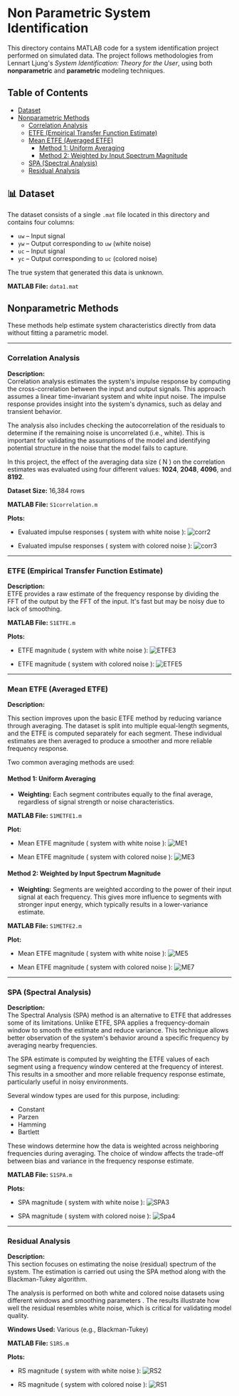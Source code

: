 # Non Parametric System Identification

This directory contains MATLAB code for a system identification project performed on simulated data. The project follows methodologies from Lennart Ljung's *System Identification: Theory for the User*, using both **nonparametric** and **parametric** modeling techniques.

## Table of Contents
- [ Dataset](#-dataset)
- [Nonparametric Methods](#nonparametric-methods)
  - [Correlation Analysis](#correlation-analysis)
  - [ETFE (Empirical Transfer Function Estimate)](#etfe-empirical-transfer-function-estimate)
  - [Mean ETFE (Averaged ETFE)](#mean-etfe-averaged-etfe)
    - [Method 1: Uniform Averaging](#method-1-uniform-averaging)
    - [Method 2: Weighted by Input Spectrum Magnitude](#method-2-weighted-by-input-spectrum-magnitude)
  - [SPA (Spectral Analysis)](#spa-spectral-analysis)
  - [Residual Analysis](#residual-analysis)

## 📊 Dataset

The dataset consists of a single `.mat` file located in this directory and contains four columns:

- `uw` – Input signal
- `yw` – Output corresponding to `uw` (white noise)
- `uc` – Input signal 
- `yc` – Output corresponding to `uc` (colored noise)

The true system that generated this data is unknown.

**MATLAB File:** `data1.mat`


## Nonparametric Methods

These methods help estimate system characteristics directly from data without fitting a parametric model.

---

### Correlation Analysis

**Description:**  
Correlation analysis estimates the system's impulse response by computing the cross-correlation between the input and output signals. This approach assumes a linear time-invariant system and white input noise. The impulse response provides insight into the system's dynamics, such as delay and transient behavior.

The analysis also includes checking the autocorrelation of the residuals to determine if the remaining noise is uncorrelated (i.e., white). This is important for validating the assumptions of the model and identifying potential structure in the noise that the model fails to capture.

In this project, the effect of the averaging data size \( N \) on the correlation estimates was evaluated using four different values: **1024**, **2048**, **4096**, and **8192**. 

**Dataset Size:** 16,384 rows

**MATLAB File:** `S1correlation.m`

**Plots:**

- Evaluated impulse responses ( system with white noise ):
  ![corr2](images/corr2.jpg)

- Evaluated impulse responses ( system with colored noise ):
  ![corr3](images/corr3.jpg)

---

### ETFE (Empirical Transfer Function Estimate)

**Description:**  
ETFE provides a raw estimate of the frequency response by dividing the FFT of the output by the FFT of the input. It's fast but may be noisy due to lack of smoothing.

**MATLAB File:** `S1ETFE.m`

**Plots:**

- ETFE magnitude ( system with white noise ):
  ![ETFE3](images/ETFE3.jpg)

- ETFE magnitude ( system with colored noise ):
  ![ETFE5](images/ETFE5.jpg)

---
### Mean ETFE (Averaged ETFE)

**Description:**

This section improves upon the basic ETFE method by reducing variance through averaging. The dataset is split into multiple equal-length segments, and the ETFE is computed separately for each segment. These individual estimates are then averaged to produce a smoother and more reliable frequency response.

Two common averaging methods are used:


#### Method 1: Uniform Averaging

- **Weighting:** Each segment contributes equally to the final average, regardless of signal strength or noise characteristics.

**MATLAB File:** `S1METFE1.m`

**Plot:**

- Mean ETFE magnitude ( system with white noise ):
  ![ME1](images/ME1.jpg)

- Mean ETFE magnitude ( system with colored noise ):
  ![ME3](images/ME3.jpg)


#### Method 2: Weighted by Input Spectrum Magnitude

- **Weighting:** Segments are weighted according to the power of their input signal at each frequency. This gives more influence to segments with stronger input energy, which typically results in a lower-variance estimate.

**MATLAB File:** `S1METFE2.m`

**Plot:**

- Mean ETFE magnitude ( system with white noise ):
  ![ME5](images/ME5.jpg)

- Mean ETFE magnitude ( system with colored noise ):
  ![ME7](images/ME7.jpg)
---

### SPA (Spectral Analysis)

**Description:**  
The Spectral Analysis (SPA) method is an alternative to ETFE that addresses some of its limitations. Unlike ETFE, SPA applies a frequency-domain window to smooth the estimate and reduce variance. This technique allows better observation of the system's behavior around a specific frequency by averaging nearby frequencies.

The SPA estimate is computed by weighting the ETFE values of each segment using a frequency window centered at the frequency of interest. This results in a smoother and more reliable frequency response estimate, particularly useful in noisy environments.

Several window types are used for this purpose, including:

- Constant
- Parzen
- Hamming
- Bartlett

These windows determine how the data is weighted across neighboring frequencies during averaging. The choice of window affects the trade-off between bias and variance in the frequency response estimate.

**MATLAB File:** `S1SPA.m`

**Plots:**

- SPA magnitude ( system with white noise ):
  ![SPA3](images/SPA3.jpg)

- SPA magnitude ( system with colored noise ):
  ![Spa4](images/Spa4.jpg)

---

### Residual Analysis

**Description:**  
This section focuses on estimating the noise (residual) spectrum of the system. The estimation is carried out using the SPA method along with the Blackman-Tukey algorithm.

The analysis is performed on both white and colored noise datasets using different windows and smoothing parameters . The results illustrate how well the residual resembles white noise, which is critical for validating model quality.

**Windows Used:** Various (e.g., Blackman-Tukey)

**MATLAB File:** `S1RS.m`

**Plots:**

- RS magnitude ( system with white noise ):
  ![RS2](images/RS2.jpg)

- RS magnitude ( system with colored noise ):
  ![RS1](images/RS1.jpg)


